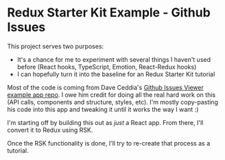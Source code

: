# Redux Starter Kit Example - Github Issues

This project serves two purposes:

- It's a chance for me to experiment with several things I haven't used before (React hooks, TypeScript, Emotion, React-Redux hooks)
- I can hopefully turn it into the baseline for an Redux Starter Kit tutorial

Most of the code is coming from Dave Ceddia's [Github Issues Viewer example app repo](https://github.com/dceddia/github-issues-viewer).
I owe him credit for doing all the real hard work on this (API calls, components and structure, styles, etc).  I'm
mostly copy-pasting his code into this app and tweaking it until it works the way I want :)

I'm starting off by building this out as _just_ a React app.  From there, I'll convert it to Redux using RSK.

Once the RSK functionality is done, I'll try to re-create that process as a tutorial.